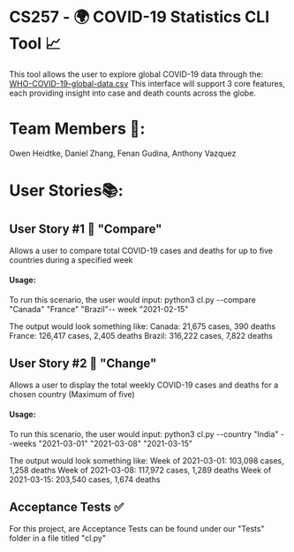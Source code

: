# CS257 - 🌍 COVID-19 Statistics CLI Tool 📈
This tool allows the user to explore global COVID-19 data through the:
[WHO-COVID-19-global-data.csv](https://covid19.who.int/data)
This interface will support 3 core features, each providing insight
into case and death counts across the globe. 

# Team Members 👥:
Owen Heidtke, Daniel Zhang, Fenan Gudina, Anthony Vazquez

# User Stories📚:

## User Story #1 📖 "Compare"

Allows a user to compare total  COVID-19 cases and deaths for up to five countries during a specified week 

#### Usage:
To run this scenario, the user would input:
python3 cl.py --compare "Canada" "France" "Brazil"-- week "2021-02-15"

The output would look something like:
Canada: 21,675 cases, 390 deaths
France: 126,417 cases, 2,405 deaths 
Brazil: 316,222 cases, 7,822 deaths

## User Story #2 📖 "Change"

Allows a user to display the total weekly COVID-19 cases and deaths for a chosen country (Maximum of five)

#### Usage: 
To run this scenario, the user would input:
python3 cl.py --country "India" --weeks "2021-03-01" "2021-03-08" "2021-03-15"

The output would look something like:
Week of 2021-03-01: 103,098 cases, 1,258 deaths
Week of 2021-03-08: 117,972 cases, 1,289 deaths 
Week of 2021-03-15: 203,540 cases, 1,674 deaths

## Acceptance Tests ✅
For this project, are Acceptance Tests can be found under our "Tests" folder in a file titled "cl.py"
